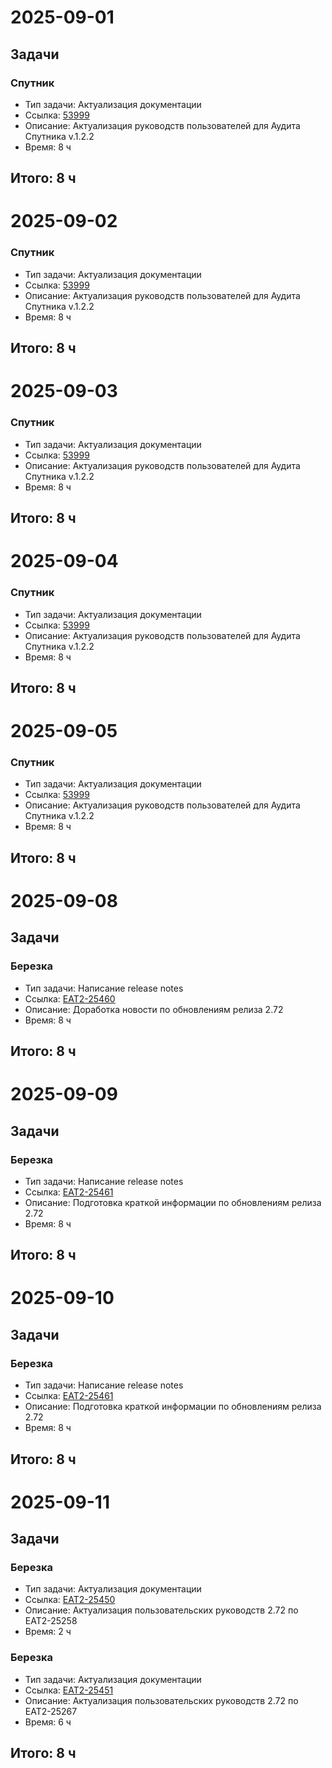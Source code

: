 # 2025-09-01

## Задачи

### Спутник
- Тип задачи: Актуализация документации
- Ссылка: [53999](https://tfs.solarlab.ru/DefaultCollection/%D0%97%D0%B0%D1%80%D1%8F/_workitems/edit/53999/)
- Описание: Актуализация руководств пользователей для Аудита Спутника v.1.2.2
- Время: 8 ч

## Итого: 8 ч

# 2025-09-02

### Спутник
- Тип задачи: Актуализация документации
- Ссылка: [53999](https://tfs.solarlab.ru/DefaultCollection/%D0%97%D0%B0%D1%80%D1%8F/_workitems/edit/53999/)
- Описание: Актуализация руководств пользователей для Аудита Спутника v.1.2.2
- Время: 8 ч

## Итого: 8 ч

# 2025-09-03

### Спутник
- Тип задачи: Актуализация документации
- Ссылка: [53999](https://tfs.solarlab.ru/DefaultCollection/%D0%97%D0%B0%D1%80%D1%8F/_workitems/edit/53999/)
- Описание: Актуализация руководств пользователей для Аудита Спутника v.1.2.2
- Время: 8 ч

## Итого: 8 ч

# 2025-09-04

### Спутник
- Тип задачи: Актуализация документации
- Ссылка: [53999](https://tfs.solarlab.ru/DefaultCollection/%D0%97%D0%B0%D1%80%D1%8F/_workitems/edit/53999/)
- Описание: Актуализация руководств пользователей для Аудита Спутника v.1.2.2
- Время: 8 ч

## Итого: 8 ч

# 2025-09-05

### Спутник
- Тип задачи: Актуализация документации
- Ссылка: [53999](https://tfs.solarlab.ru/DefaultCollection/%D0%97%D0%B0%D1%80%D1%8F/_workitems/edit/53999/)
- Описание: Актуализация руководств пользователей для Аудита Спутника v.1.2.2
- Время: 8 ч

## Итого: 8 ч

# 2025-09-08

## Задачи

### Березка
- Тип задачи: Написание release notes
- Ссылка: [EAT2-25460](https://jira.berezka-tender.ru/browse/EAT2-25460)
- Описание: Доработка новости по обновлениям релиза 2.72
- Время: 8 ч

## Итого: 8 ч

# 2025-09-09

## Задачи

### Березка
- Тип задачи: Написание release notes
- Ссылка: [EAT2-25461](https://jira.berezka-tender.ru/browse/EAT2-25461)
- Описание: Подготовка краткой информации по обновлениям релиза 2.72
- Время: 8 ч

## Итого: 8 ч

# 2025-09-10

## Задачи

### Березка
- Тип задачи: Написание release notes
- Ссылка: [EAT2-25461](https://jira.berezka-tender.ru/browse/EAT2-25461)
- Описание: Подготовка краткой информации по обновлениям релиза 2.72
- Время: 8 ч

## Итого: 8 ч

# 2025-09-11

## Задачи

### Березка
- Тип задачи: Актуализация документации
- Ссылка: [EAT2-25450](https://jira.berezka-tender.ru/browse/EAT2-25450)
- Описание: Актуализация пользовательских руководств 2.72 по EAT2-25258 
- Время: 2 ч

### Березка
- Тип задачи: Актуализация документации
- Ссылка: [EAT2-25451](https://jira.berezka-tender.ru/browse/EAT2-25451)
- Описание: Актуализация пользовательских руководств 2.72 по EAT2-25267 
- Время: 6 ч

## Итого: 8 ч